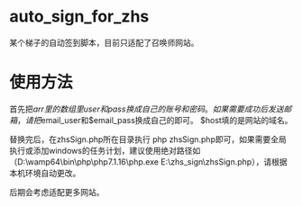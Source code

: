 # auto_sign_for_zhs
某个梯子的自动签到脚本，目前只适配了召唤师网站。

# 使用方法

首先把$arr里的数组里user和pass换成自己的账号和密码。 如果需要成功后发送邮箱，请把$email_user和$email_pass换成自己的即可。
$host填的是网站的域名。

替换完后，在zhsSign.php所在目录执行 php zhsSign.php即可，如果需要全局执行或添加windows的任务计划，建议使用绝对路径如（D:\wamp64\bin\php\php7.1.16\php.exe E:\zhs_sign\zhsSign.php），请根据本机环境自动更改。

后期会考虑适配更多网站。


